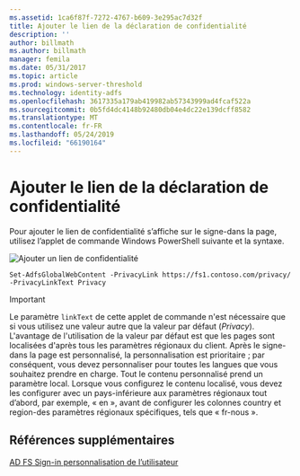```yaml
---
ms.assetid: 1ca6f87f-7272-4767-b609-3e295ac7d32f
title: Ajouter le lien de la déclaration de confidentialité
description: ''
author: billmath
ms.author: billmath
manager: femila
ms.date: 05/31/2017
ms.topic: article
ms.prod: windows-server-threshold
ms.technology: identity-adfs
ms.openlocfilehash: 3617335a179ab419982ab57343999ad4fcaf522a
ms.sourcegitcommit: 0b5fd4dc4148b92480db04e4dc22e139dcff8582
ms.translationtype: MT
ms.contentlocale: fr-FR
ms.lasthandoff: 05/24/2019
ms.locfileid: "66190164"
---
```

# <a name="add-privacy-link"></a>Ajouter le lien de la déclaration de confidentialité 


Pour ajouter le lien de confidentialité s’affiche sur le signe\-dans la page, utilisez l’applet de commande Windows PowerShell suivante et la syntaxe.  

![Ajouter un lien de confidentialité](media/AD-FS-user-sign-in-customization/ADFS_Blue_Custom2.png) 
  
 
`Set-AdfsGlobalWebContent -PrivacyLink https://fs1.contoso.com/privacy/ -PrivacyLinkText Privacy`  
 
  
> [!IMPORTANT]  
> Le paramètre `linkText` de cette applet de commande n'est nécessaire que si vous utilisez une valeur autre que la valeur par défaut (*Privacy*). L'avantage de l'utilisation de la valeur par défaut est que les pages sont localisées d'après tous les paramètres régionaux du client. Après le signe\-dans la page est personnalisé, la personnalisation est prioritaire ; par conséquent, vous devez personnaliser pour toutes les langues que vous souhaitez prendre en charge. Tout le contenu personnalisé prend un paramètre local. Lorsque vous configurez le contenu localisé, vous devez les configurer avec un pays\-inférieure aux paramètres régionaux tout d’abord, par exemple, « en », avant de configurer les colonnes country et region\-des paramètres régionaux spécifiques, tels que « fr\-nous ».  

## <a name="additional-references"></a>Références supplémentaires 
[AD FS Sign-in personnalisation de l’utilisateur](AD-FS-user-sign-in-customization.md)  
